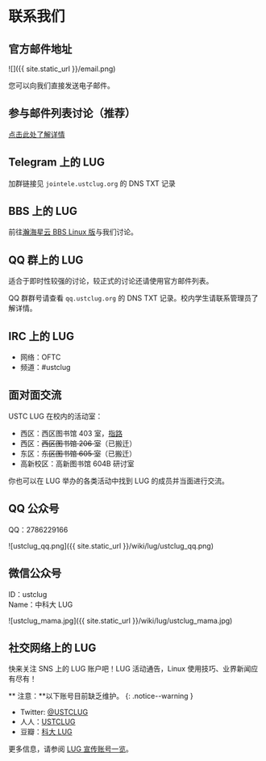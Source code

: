 ---
---

# 联系我们

## 官方邮件地址

![]({{ site.static_url }}/email.png)

您可以向我们直接发送电子邮件。

## 参与邮件列表讨论（推荐）

[点击此处了解详情](mailinglist.md)

## Telegram 上的 LUG

加群链接见 `jointele.ustclug.org` 的 DNS TXT 记录

## BBS 上的 LUG

前往[瀚海星云 BBS Linux 版](https://bbs.ustc.edu.cn/cgi/bbsdoc?board=Linux)与我们讨论。

## QQ 群上的 LUG

适合于即时性较强的讨论，较正式的讨论还请使用官方邮件列表。

QQ 群群号请查看 `qq.ustclug.org` 的 DNS TXT 记录。校内学生请联系管理员了解详情。

## IRC 上的 LUG

- 网络：OFTC
- 频道：#ustclug

## 面对面交流

USTC LUG 在校内的活动室：

- 西区：西区图书馆 403 室，[指路](/news/2024/05/403/)
- 西区：~~西区图书馆 206 室~~（已搬迁）
- 东区：~~东区图书馆 605 室~~（已搬迁）
- 高新校区：高新图书馆 604B 研讨室

你也可以在 LUG 举办的各类活动中找到 LUG 的成员并当面进行交流。

## QQ 公众号

QQ：2786229166

![ustclug_qq.png]({{ site.static_url }}/wiki/lug/ustclug_qq.png)

## 微信公众号

ID：ustclug  
Name：中科大 LUG

![ustclug_mama.jpg]({{ site.static_url }}/wiki/lug/ustclug_mama.jpg)

## 社交网络上的 LUG

快来关注 SNS 上的 LUG 账户吧！LUG 活动通告，Linux 使用技巧、业界新闻应有尽有！

**<i class="fas fa-exclamation-triangle"></i> 注意：**以下账号目前缺乏维护。
{: .notice--warning }

- Twitter: [@USTCLUG](https://www.twitter.com/ustclug/)
- 人人：[USTCLUG](https://www.renren.com/profile.do?id=345760436)
- 豆瓣：[科大 LUG](https://www.douban.com/people/ustclug/)

更多信息，请参阅 [LUG 宣传账号一览](sns.md)。
